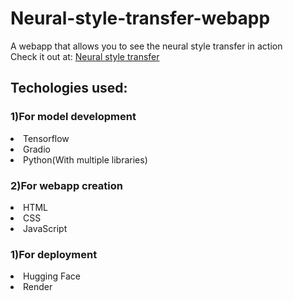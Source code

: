 # Neural-style-transfer-webapp
A webapp that allows you to see the neural style transfer in action
<br>
Check it out at:
<a href='https://neural-style-transfer-pxpl.onrender.com'>Neural style transfer</a>

<h2>Techologies used:</h2>
<h3>1)For model development</h3>
<li>Tensorflow</li>
<li>Gradio</li> 
<li>Python(With multiple libraries)</li>

<h3>2)For webapp creation</h3>
<li>HTML</li>
<li>CSS</li>  
<li>JavaScript</li>


<h3>1)For deployment</h3>
<li>Hugging Face</li>
<li>Render</li>
